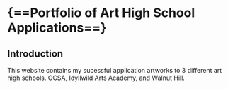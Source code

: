 # {==Portfolio of Art High School Applications==}

## Introduction

This website contains my sucessful application artworks to 3 different art high schools. OCSA, Idyllwild Arts Academy, and Walnut Hill.
